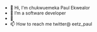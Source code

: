 - 👋 Hi, I'm chukwuemeka Paul Ekwealor
- 👀 I’m a software developer
- 🌱 
- 📫 How to reach me twitter@ eetz_paul 

<!---
Papichuloooo99/Papichuloooo99 is a ✨ special ✨ repository because its `README.md` (this file) appears on your GitHub profile.
You can click the Preview link to take a look at your changes.
--->
